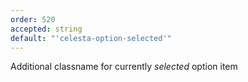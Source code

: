 ```yaml
---
order: 520
accepted: string
default: "'celesta-option-selected'"
---
```

Additional classname for currently *selected* option item
